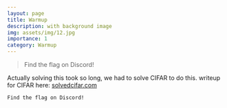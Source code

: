 ```yaml
---
layout: page
title: Warmup
description: with background image
img: assets/img/12.jpg
importance: 1
category: Warmup
---
```


> Find the flag on Discord!

Actually solving this took so long, we had to solve CIFAR to do this. writeup for CIFAR here: [solvedcifar.com](https://solvedcifar.com)

```markdown
Find the flag on Discord!
```

